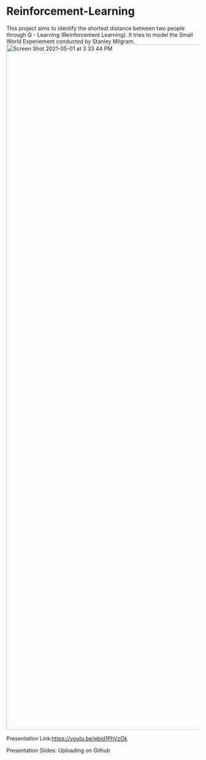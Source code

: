 # Reinforcement-Learning

This project aims to identify the shortest distance between two people through Q - Learning (Reinforcement Learning). It tries to model the Small World Experiement conducted by Stanley Milgram. 
<img width="1789" alt="Screen Shot 2021-05-01 at 3 33 44 PM" src="https://user-images.githubusercontent.com/30974949/116793239-9a441680-aa93-11eb-9fa8-d674f5c76f45.png">


Presentation Link:https://youtu.be/ebid1PhVzOk

Presentation Slides: Uploading on Github
